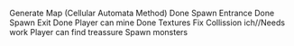Generate Map (Cellular Automata Method) Done
Spawn Entrance Done
Spawn Exit Done
Player can mine Done
Textures 
Fix Collission ich//Needs work
Player can find treassure
Spawn monsters
